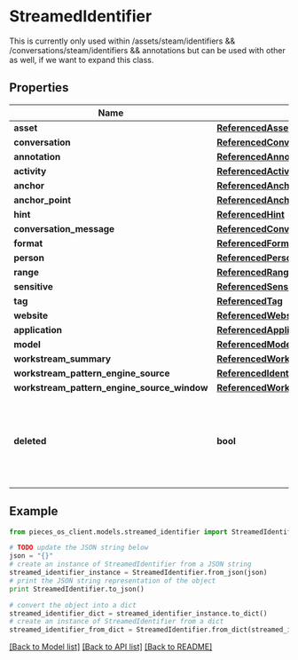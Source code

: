 # StreamedIdentifier

This is currently only used within /assets/steam/identifiers && /conversations/steam/identifiers && annotations but can be used with other as well, if we want to expand this class.

## Properties
Name | Type | Description | Notes
------------ | ------------- | ------------- | -------------
**asset** | [**ReferencedAsset**](ReferencedAsset.md) |  | [optional] 
**conversation** | [**ReferencedConversation**](ReferencedConversation.md) |  | [optional] 
**annotation** | [**ReferencedAnnotation**](ReferencedAnnotation.md) |  | [optional] 
**activity** | [**ReferencedActivity**](ReferencedActivity.md) |  | [optional] 
**anchor** | [**ReferencedAnchor**](ReferencedAnchor.md) |  | [optional] 
**anchor_point** | [**ReferencedAnchorPoint**](ReferencedAnchorPoint.md) |  | [optional] 
**hint** | [**ReferencedHint**](ReferencedHint.md) |  | [optional] 
**conversation_message** | [**ReferencedConversationMessage**](ReferencedConversationMessage.md) |  | [optional] 
**format** | [**ReferencedFormat**](ReferencedFormat.md) |  | [optional] 
**person** | [**ReferencedPerson**](ReferencedPerson.md) |  | [optional] 
**range** | [**ReferencedRange**](ReferencedRange.md) |  | [optional] 
**sensitive** | [**ReferencedSensitive**](ReferencedSensitive.md) |  | [optional] 
**tag** | [**ReferencedTag**](ReferencedTag.md) |  | [optional] 
**website** | [**ReferencedWebsite**](ReferencedWebsite.md) |  | [optional] 
**application** | [**ReferencedApplication**](ReferencedApplication.md) |  | [optional] 
**model** | [**ReferencedModel**](ReferencedModel.md) |  | [optional] 
**workstream_summary** | [**ReferencedWorkstreamSummary**](ReferencedWorkstreamSummary.md) |  | [optional] 
**workstream_pattern_engine_source** | [**ReferencedIdentifiedWorkstreamPatternEngineSource**](ReferencedIdentifiedWorkstreamPatternEngineSource.md) |  | [optional] 
**workstream_pattern_engine_source_window** | [**ReferencedWorkstreamPatternEngineSourceWindow**](ReferencedWorkstreamPatternEngineSourceWindow.md) |  | [optional] 
**deleted** | **bool** | This is a specific bool that will let us know if we deleted an Identifierfrom the db. | [optional] 

## Example

```python
from pieces_os_client.models.streamed_identifier import StreamedIdentifier

# TODO update the JSON string below
json = "{}"
# create an instance of StreamedIdentifier from a JSON string
streamed_identifier_instance = StreamedIdentifier.from_json(json)
# print the JSON string representation of the object
print StreamedIdentifier.to_json()

# convert the object into a dict
streamed_identifier_dict = streamed_identifier_instance.to_dict()
# create an instance of StreamedIdentifier from a dict
streamed_identifier_from_dict = StreamedIdentifier.from_dict(streamed_identifier_dict)
```
[[Back to Model list]](../README.md#documentation-for-models) [[Back to API list]](../README.md#documentation-for-api-endpoints) [[Back to README]](../README.md)


